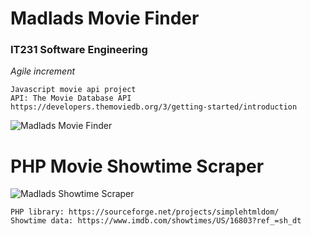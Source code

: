 # Madlads Movie Finder
<h3>IT231 Software Engineering</h3>
<em>Agile increment</em>

    Javascript movie api project
    API: The Movie Database API
    https://developers.themoviedb.org/3/getting-started/introduction

![Madlads Movie Finder](https://alanv73.github.io/img/madladmovie.png)


# PHP Movie Showtime Scraper
![Madlads Showtime Scraper](https://alanv73.github.io/img/scraper.png)

    PHP library: https://sourceforge.net/projects/simplehtmldom/
    Showtime data: https://www.imdb.com/showtimes/US/16803?ref_=sh_dt
